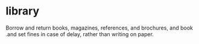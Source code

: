 # library
Borrow and return books, magazines, references, and brochures, and book .and set fines in case of delay, rather than writing on paper.
